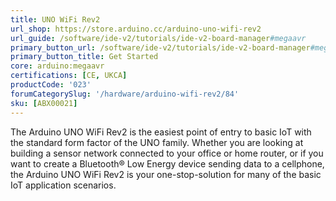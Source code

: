 ```yaml
---
title: UNO WiFi Rev2
url_shop: https://store.arduino.cc/arduino-uno-wifi-rev2
url_guide: /software/ide-v2/tutorials/ide-v2-board-manager#megaavr
primary_button_url: /software/ide-v2/tutorials/ide-v2-board-manager#megaavr
primary_button_title: Get Started
core: arduino:megaavr
certifications: [CE, UKCA]
productCode: '023'
forumCategorySlug: '/hardware/arduino-wifi-rev2/84'
sku: [ABX00021]
---
```


The Arduino UNO WiFi Rev2 is the easiest point of entry to basic IoT with the standard form factor of the UNO family. Whether you are looking at building a sensor network connected to your office or home router, or if you want to create a Bluetooth® Low Energy device sending data to a cellphone, the Arduino UNO WiFi Rev2 is your one-stop-solution for many of the basic IoT application scenarios.